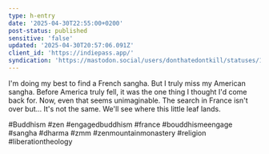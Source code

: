 ```yaml
---
type: h-entry
date: '2025-04-30T22:55:00+0200'
post-status: published
sensitive: 'false'
updated: '2025-04-30T20:57:06.091Z'
client_id: 'https://indiepass.app/'
syndication: 'https://mastodon.social/users/donthatedontkill/statuses/114428910985975262'
---
```

I'm doing my best to find a French sangha. But I truly miss my American sangha. Before America truly fell, it was the one thing I thought I'd come back for. Now, even that seems unimaginable. The search in France isn't over but... It's not the same. We'll see where this little leaf lands.

#Buddhism #zen #engagedbuddhism #france #bouddhismeengage #sangha #dharma #zmm #zenmountainmonastery #religion #liberationtheology
